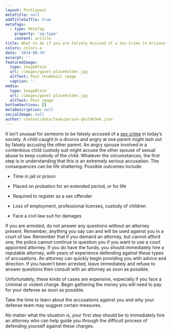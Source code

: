 ```yaml
---
layout: PostLayout
metaTitle: null
addTitleSuffix: true
metaTags:
  - type: MetaTag
    property: 'og:type'
    content: article
title: What to do if you are Falsely Accused of a Sex Crime in Arizona
colors: colors-a
date: '2014-08-29'
excerpt: ''
featuredImage:
  type: ImageBlock
  url: /images/gavel-placeholder.jpg
  altText: Post thumbnail image
  caption: ''
media:
  type: ImageBlock
  url: /images/gavel-placeholder.jpg
  altText: Post image
bottomSections: []
metaDescription: null
socialImage: null
author: content/data/team/person-qkxt493m4.json
---
```


It isn’t unusual for someone to be falsely accused of a [sex crime](https://azblumberglaw.com/phoenix-criminal-attorney/sex-crimes/) in today’s society. A child caught in a divorce and angry at one parent might lash out by falsely accusing the other parent. An angry spouse involved in a contentious child custody suit might accuse the other spouse of sexual abuse to keep custody of the child. Whatever the circumstances, the first step is in understanding that this is an extremely serious accusation. The consequences can be life shattering. Possible outcomes include:

- Time in jail or prison

- Placed on probation for an extended period, or for life

- Required to register as a sex offender

- Loss of employment, professional licenses, custody of children

- Face a civil law suit for damages

If you are arrested, do not answer any questions without an attorney present. Remember, anything you say can and will be used against you in a court of law. Remember that if you demand an attorney, but cannot afford one, the police cannot continue to question you if you want to use a court appointed attorney. If you do have the funds, you should immediately hire a reputable attorney, with years of experience defending against these types of accusations. An attorney can quickly begin providing you with advice and direction. If you haven’t been arrested, leave immediately and refuse to answer questions then consult with an attorney as soon as possible.

Unfortunately, these kinds of cases are expensive, especially if you face a criminal or violent charge. Begin gathering the money you will need to pay for your defense as soon as possible.

Take the time to learn about the accusations against you and why your defense team may suggest certain measures.

No matter what the situation is, your first step should be to immediately hire an attorney who can help guide you through the difficult process of defending yourself against these charges.
